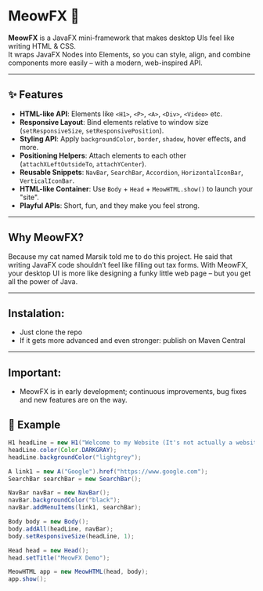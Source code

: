 # MeowFX 🐾

**MeowFX** is a JavaFX mini-framework that makes desktop UIs feel like writing HTML & CSS.  
It wraps JavaFX Nodes into Elements, so you can style, align, and combine components more easily – with a modern, web-inspired API.

---

## ✨ Features

- **HTML-like API**: Elements like `<H1>`, `<P>`, `<A>`, `<Div>`, `<Video>` etc.
- **Responsive Layout**: Bind elements relative to window size (`setResponsiveSize`, `setResponsivePosition`).
- **Styling API**: Apply `backgroundColor`, `border`, `shadow`, hover effects, and more.
- **Positioning Helpers**: Attach elements to each other (`attachXLeftOutsideTo`, `attachYCenter`).
- **Reusable Snippets**: `NavBar`, `SearchBar`, `Accordion`, `HorizontalIconBar`, `VerticalIconBar`.
- **HTML-like Container**: Use `Body` + `Head` + `MeowHTML.show()` to launch your "site".
- **Playful APIs**: Short, fun, and they make you feel strong.

---

## Why MeowFX?

Because my cat named Marsik told me to do this project. 
He said that writing JavaFX code shouldn’t feel like filling out tax forms.
With MeowFX, your desktop UI is more like designing a funky little web page – but you get all the power of Java.

---

## Instalation:
- Just clone the repo
- If it gets more advanced and even stronger: publish on Maven Central
---

## Important:
- MeowFX is in early development; continuous improvements, bug fixes and new features are on the way.


## 🚀 Example

```java
H1 headLine = new H1("Welcome to my Website (It's not actually a website)");
headLine.color(Color.DARKGRAY);
headLine.backgroundColor("lightgrey");

A link1 = new A("Google").href("https://www.google.com");
SearchBar searchBar = new SearchBar();

NavBar navBar = new NavBar();
navBar.backgroundColor("black");
navBar.addMenuItems(link1, searchBar);

Body body = new Body();
body.addAll(headLine, navBar);
body.setResponsiveSize(headLine, 1);

Head head = new Head();
head.setTitle("MeowFX Demo");

MeowHTML app = new MeowHTML(head, body);
app.show();
